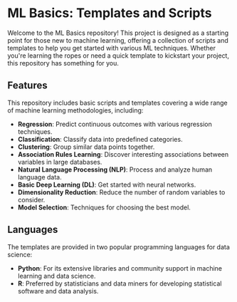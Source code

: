 # ML Basics: Templates and Scripts

Welcome to the ML Basics repository! This project is designed as a starting point for those new to machine learning, offering a collection of scripts and templates to help you get started with various ML techniques. Whether you're learning the ropes or need a quick template to kickstart your project, this repository has something for you.

## Features

This repository includes basic scripts and templates covering a wide range of machine learning methodologies, including:

- **Regression**: Predict continuous outcomes with various regression techniques.
- **Classification**: Classify data into predefined categories.
- **Clustering**: Group similar data points together.
- **Association Rules Learning**: Discover interesting associations between variables in large databases.
- **Natural Language Processing (NLP)**: Process and analyze human language data.
- **Basic Deep Learning (DL)**: Get started with neural networks.
- **Dimensionality Reduction**: Reduce the number of random variables to consider.
- **Model Selection**: Techniques for choosing the best model.

## Languages

The templates are provided in two popular programming languages for data science:

- **Python**: For its extensive libraries and community support in machine learning and data science.
- **R**: Preferred by statisticians and data miners for developing statistical software and data analysis.
